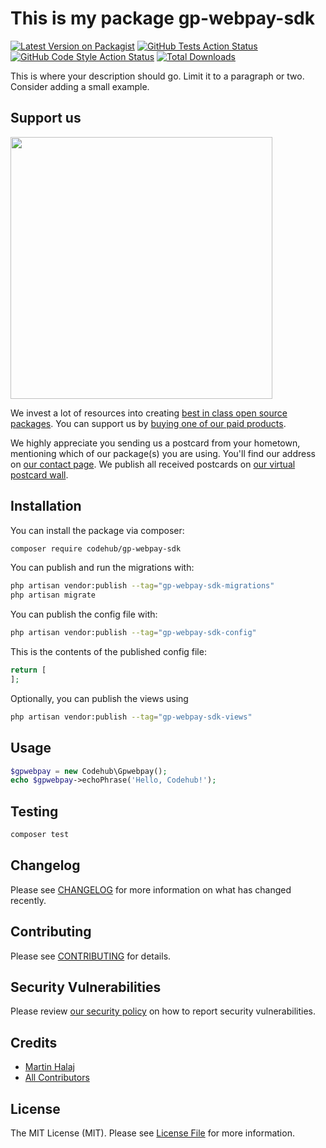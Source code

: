 # This is my package gp-webpay-sdk

[![Latest Version on Packagist](https://img.shields.io/packagist/v/codehub/gp-webpay-sdk.svg?style=flat-square)](https://packagist.org/packages/codehub/gp-webpay-sdk)
[![GitHub Tests Action Status](https://img.shields.io/github/actions/workflow/status/codehub/gp-webpay-sdk/run-tests.yml?branch=main&label=tests&style=flat-square)](https://github.com/codehub/gp-webpay-sdk/actions?query=workflow%3Arun-tests+branch%3Amain)
[![GitHub Code Style Action Status](https://img.shields.io/github/actions/workflow/status/codehub/gp-webpay-sdk/fix-php-code-style-issues.yml?branch=main&label=code%20style&style=flat-square)](https://github.com/codehub/gp-webpay-sdk/actions?query=workflow%3A"Fix+PHP+code+style+issues"+branch%3Amain)
[![Total Downloads](https://img.shields.io/packagist/dt/codehub/gp-webpay-sdk.svg?style=flat-square)](https://packagist.org/packages/codehub/gp-webpay-sdk)

This is where your description should go. Limit it to a paragraph or two. Consider adding a small example.

## Support us

[<img src="https://github-ads.s3.eu-central-1.amazonaws.com/gp-webpay-sdk.jpg?t=1" width="419px" />](https://spatie.be/github-ad-click/gp-webpay-sdk)

We invest a lot of resources into creating [best in class open source packages](https://spatie.be/open-source). You can support us by [buying one of our paid products](https://spatie.be/open-source/support-us).

We highly appreciate you sending us a postcard from your hometown, mentioning which of our package(s) you are using. You'll find our address on [our contact page](https://spatie.be/about-us). We publish all received postcards on [our virtual postcard wall](https://spatie.be/open-source/postcards).

## Installation

You can install the package via composer:

```bash
composer require codehub/gp-webpay-sdk
```

You can publish and run the migrations with:

```bash
php artisan vendor:publish --tag="gp-webpay-sdk-migrations"
php artisan migrate
```

You can publish the config file with:

```bash
php artisan vendor:publish --tag="gp-webpay-sdk-config"
```

This is the contents of the published config file:

```php
return [
];
```

Optionally, you can publish the views using

```bash
php artisan vendor:publish --tag="gp-webpay-sdk-views"
```

## Usage

```php
$gpwebpay = new Codehub\Gpwebpay();
echo $gpwebpay->echoPhrase('Hello, Codehub!');
```

## Testing

```bash
composer test
```

## Changelog

Please see [CHANGELOG](CHANGELOG.md) for more information on what has changed recently.

## Contributing

Please see [CONTRIBUTING](CONTRIBUTING.md) for details.

## Security Vulnerabilities

Please review [our security policy](../../security/policy) on how to report security vulnerabilities.

## Credits

- [Martin Halaj](https://github.com/Martin)
- [All Contributors](../../contributors)

## License

The MIT License (MIT). Please see [License File](LICENSE.md) for more information.
